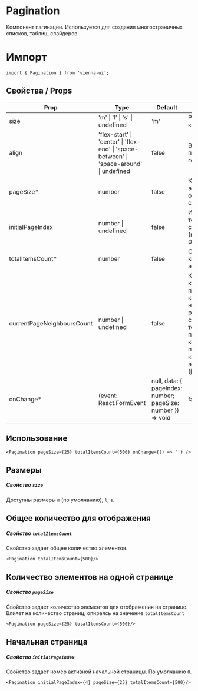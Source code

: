 # Pagination

Компонент пагинации. Используется для создания многостраничных списков, таблиц, слайдеров.


# Импорт

```
import { Pagination } from 'vienna-ui';
```

## Свойства / Props

Prop | Type | Default | Description
--- | --- | --- | ---
size | 'm' \| 'l' \| 's' \| undefined | 'm' | Размер компонента
align | 'flex-start' \| 'center' \| 'flex-end' \| 'space-between' \| 'space-around' \| undefined | false | Выравнивание по горизонтали
pageSize* | number | false | Количество элементов на одной странице
initialPageIndex | number \| undefined | false | Индекс текущей страницы (начинается с 0)
totalItemsCount* | number | false | Общее количество элементов
currentPageNeighboursCount | number \| undefined | false | Количество кнопок-пэйджеров, которые нужно рендерить по соседству от текущего пэйджера, когда показываются кнопки с эллипсисами (jumpers)
onChange* | (event: React.FormEvent | null, data: { pageIndex: number; pageSize: number }) => void | false | Коллбэк. Вызывается при изменении страницы В этом методе нужно описывать логику показа элементов в зависимости от страницы и размера страницы @param pageIndex - индекс новой страницы @param pageSize - количество элементов на странице

## Использование

```
<Pagination pageSize={25} totalItemsCount={500} onChange={() => ''} />
```

## Размеры
##### Свойство `size`

Доступны размеры `m` (по умолчанию), `l`, `s`.

## Общее количество для отображения
##### Свойство `totalItemsCount`

Свойство задает общее количество элементов.

```
<Pagination totalItemsCount={500}/>
```

## Количество элементов на одной странице
##### Свойство `pageSize`

Свойство задает количество элементов для отображения на странице. Влияет на количество страниц, опираясь на значение `totalItemsCount`

```
<Pagination pageSize={25} totalItemsCount={500}/>
```

## Начальная страница
##### Свойство `initialPageIndex`

Свойство задает номер активной начальной страницы. По умолчанию `0`.

```
<Pagination initialPageIndex={4} pageSize={25} totalItemsCount={500}/>
```
